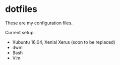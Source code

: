 # dotfiles

These are my configuration files.

Current setup:

 - Xubuntu 16.04, Xenial Xerus (soon to be replaced)
 - dwm
 - Bash
 - Vim
